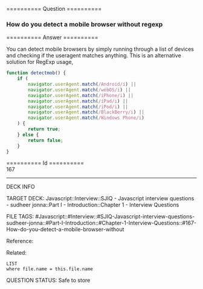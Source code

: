 ========== Question ==========  

### How do you detect a mobile browser without regexp  

========== Answer ==========  

You can detect mobile browsers by simply running through a list of devices and checking if the useragent matches anything. This is an alternative solution for RegExp usage,

```javascript
function detectmob() {
    if (
        navigator.userAgent.match(/Android/i) ||
        navigator.userAgent.match(/webOS/i) ||
        navigator.userAgent.match(/iPhone/i) ||
        navigator.userAgent.match(/iPad/i) ||
        navigator.userAgent.match(/iPod/i) ||
        navigator.userAgent.match(/BlackBerry/i) ||
        navigator.userAgent.match(/Windows Phone/i)
    ) {
        return true;
    } else {
        return false;
    }
}
```

========== Id ==========  
167

---

DECK INFO

TARGET DECK: Javascript::Interview::SJIQ - Javascript interview questions - sudheer jonna::Part I - Introduction::Chapter 1 - Interview Questions

FILE TAGS: #Javascript::#Interview::#SJIQ-Javascript-interview-questions-sudheer-jonna::#Part-I-Introduction::#Chapter-1-Interview-Questions::#167-How-do-you-detect-a-mobile-browser-without

Reference:

Related:

```dataview
LIST
where file.name = this.file.name
```

QUESTION STATUS: Safe to store
